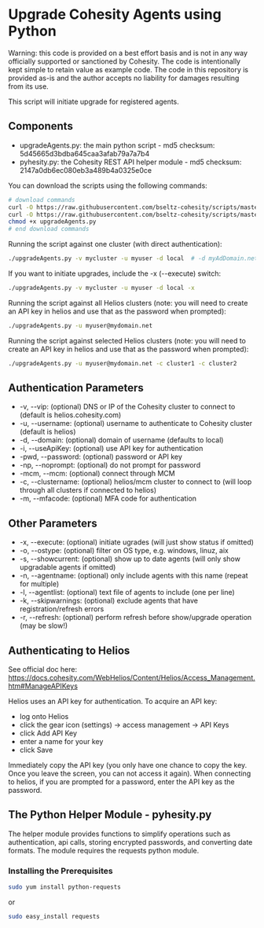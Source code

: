 # Upgrade Cohesity Agents using Python

Warning: this code is provided on a best effort basis and is not in any way officially supported or sanctioned by Cohesity. The code is intentionally kept simple to retain value as example code. The code in this repository is provided as-is and the author accepts no liability for damages resulting from its use.

This script will initiate upgrade for registered agents.

## Components

* upgradeAgents.py: the main python script - md5 checksum: 5d45665d3bdba645caa3afab79a7a7b4
* pyhesity.py: the Cohesity REST API helper module - md5 checksum: 2147a0db6ec080eb3a489b4a0325e0ce

You can download the scripts using the following commands:

```bash
# download commands
curl -O https://raw.githubusercontent.com/bseltz-cohesity/scripts/master/python/upgradeAgents/upgradeAgents.py
curl -O https://raw.githubusercontent.com/bseltz-cohesity/scripts/master/python/pyhesity.py
chmod +x upgradeAgents.py
# end download commands
```

Running the script against one cluster (with direct authentication):

```bash
./upgradeAgents.py -v mycluster -u myuser -d local  # -d myAdDomain.net (for active directory)
```

If you want to initiate upgrades, include the -x (--execute) switch:

```bash
./upgradeAgents.py -v mycluster -u myuser -d local -x
```

Running the script against all Helios clusters (note: you will need to create an API key in helios and use that as the password when prompted):

```bash
./upgradeAgents.py -u myuser@mydomain.net
```

Running the script against selected Helios clusters (note: you will need to create an API key in helios and use that as the password when prompted):

```bash
./upgradeAgents.py -u myuser@mydomain.net -c cluster1 -c cluster2
```

## Authentication Parameters

* -v, --vip: (optional) DNS or IP of the Cohesity cluster to connect to (default is helios.cohesity.com)
* -u, --username: (optional) username to authenticate to Cohesity cluster (default is helios)
* -d, --domain: (optional) domain of username (defaults to local)
* -i, --useApiKey: (optional) use API key for authentication
* -pwd, --password: (optional) password or API key
* -np, --noprompt: (optional) do not prompt for password
* -mcm, --mcm: (optional) connect through MCM
* -c, --clustername: (optional) helios/mcm cluster to connect to (will loop through all clusters if connected to helios)
* -m, --mfacode: (optional) MFA code for authentication

## Other Parameters

* -x, --execute: (optional) initiate ugrades (will just show status if omitted)
* -o, --ostype: (optional) filter on OS type, e.g. windows, linuz, aix
* -s, --showcurrent: (optional) show up to date agents (will only show upgradable agents if omitted)
* -n, --agentname: (optional) only include agents with this name (repeat for multiple)
* -l, --agentlist: (optional) text file of agents to include (one per line)
* -k, --skipwarnings: (optional) exclude agents that have registration/refresh errors
* -r, --refresh: (optional) perform refresh before show/upgrade operation (may be slow!)

## Authenticating to Helios

See official doc here: <https://docs.cohesity.com/WebHelios/Content/Helios/Access_Management.htm#ManageAPIKeys>

Helios uses an API key for authentication. To acquire an API key:

* log onto Helios
* click the gear icon (settings) -> access management -> API Keys
* click Add API Key
* enter a name for your key
* click Save

Immediately copy the API key (you only have one chance to copy the key. Once you leave the screen, you can not access it again). When connecting to helios, if you are prompted for a password, enter the API key as the password.

## The Python Helper Module - pyhesity.py

The helper module provides functions to simplify operations such as authentication, api calls, storing encrypted passwords, and converting date formats. The module requires the requests python module.

### Installing the Prerequisites

```bash
sudo yum install python-requests
```

or

```bash
sudo easy_install requests
```
